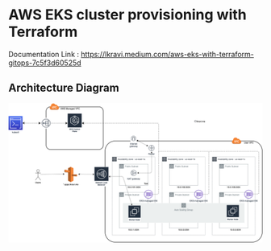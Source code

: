 # AWS EKS cluster provisioning with Terraform
Documentation Link : https://lkravi.medium.com/aws-eks-with-terraform-gitops-7c5f3d60525d


## Architecture Diagram
![alt text](https://raw.githubusercontent.com/lkravi/eks/main/eks-demo-1.png)
